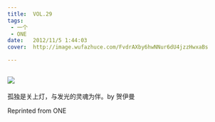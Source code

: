 ```yaml
---
title:	VOL.29
tags:
 - 一个
 - ONE
date:	2012/11/5 1:44:03
cover:	http://image.wufazhuce.com/FvdrAXby6hwNNur6dU4jzzHwxaBs

---
```

![](http://image.wufazhuce.com/FvdrAXby6hwNNur6dU4jzzHwxaBs)
---

孤独是关上灯，与发光的灵魂为伴。by 贺伊曼
 
Reprinted from ONE
